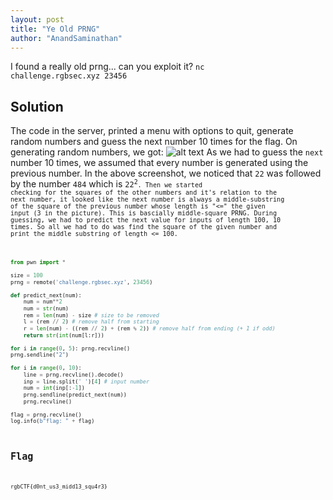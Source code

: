 ```yaml
---
layout: post
title: "Ye Old PRNG"
author: "AnandSaminathan"
---
```


I found a really old prng... can you exploit it? 
<code>nc challenge.rgbsec.xyz 23456</code>


## Solution
The code in the server, printed a menu with options to quit, generate random numbers and guess the next number 10 times for the flag.
On generating random numbers, we got:
![alt text]({site.baseurl}/assets/Ye-Old-PRNG/sshot-1.png)
As we had to guess the <code>next</code> number 10 times, we assumed that every number is generated using the previous number. In the above screenshot, we noticed that <code>22</code> was followed by the number <code>484</code> which is <code>22<sup>2</sup><code>. Then we started checking for the squares of the other numbers and it's relation to the next number, it looked like the next number is always a middle-substring of the square of the previous number whose length is "<=" the given input (3 in the picture). This is bascially middle-square PRNG. 
During guessing, we had to predict the next value for inputs of length 100, 10 times. So all we had to do was find the square of the given number and print the middle substring of length <= 100.
 
```python
from pwn import *

size = 100
prng = remote('challenge.rgbsec.xyz', 23456)

def predict_next(num):
    num = num**2
    num = str(num)
    rem = len(num) - size # size to be removed
    l = (rem // 2) # remove half from starting
    r = len(num) - ((rem // 2) + (rem % 2)) # remove half from ending (+ 1 if odd)
    return str(int(num[l:r]))

for i in range(0, 5): prng.recvline()
prng.sendline("2")

for i in range(0, 10):
    line = prng.recvline().decode()
    inp = line.split(' ')[4] # input number
    num = int(inp[:-1])
    prng.sendline(predict_next(num))
    prng.recvline()

flag = prng.recvline()
log.info(b"flag: " + flag)

```


## Flag
```
rgbCTF{d0nt_us3_midd13_squ4r3}
```


